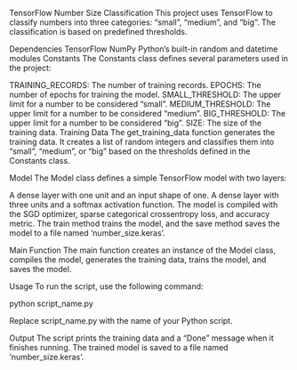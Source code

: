 TensorFlow Number Size Classification
This project uses TensorFlow to classify numbers into three categories: “small”, “medium”, and “big”. The classification is based on predefined thresholds.

Dependencies
TensorFlow
NumPy
Python’s built-in random and datetime modules
Constants
The Constants class defines several parameters used in the project:

TRAINING_RECORDS: The number of training records.
EPOCHS: The number of epochs for training the model.
SMALL_THRESHOLD: The upper limit for a number to be considered “small”.
MEDIUM_THRESHOLD: The upper limit for a number to be considered “medium”.
BIG_THRESHOLD: The upper limit for a number to be considered “big”.
SIZE: The size of the training data.
Training Data
The get_training_data function generates the training data. It creates a list of random integers and classifies them into “small”, “medium”, or “big” based on the thresholds defined in the Constants class.

Model
The Model class defines a simple TensorFlow model with two layers:

A dense layer with one unit and an input shape of one.
A dense layer with three units and a softmax activation function.
The model is compiled with the SGD optimizer, sparse categorical crossentropy loss, and accuracy metric. The train method trains the model, and the save method saves the model to a file named ‘number_size.keras’.

Main Function
The main function creates an instance of the Model class, compiles the model, generates the training data, trains the model, and saves the model.

Usage
To run the script, use the following command:

python script_name.py

Replace script_name.py with the name of your Python script.

Output
The script prints the training data and a “Done” message when it finishes running. The trained model is saved to a file named ‘number_size.keras’.
